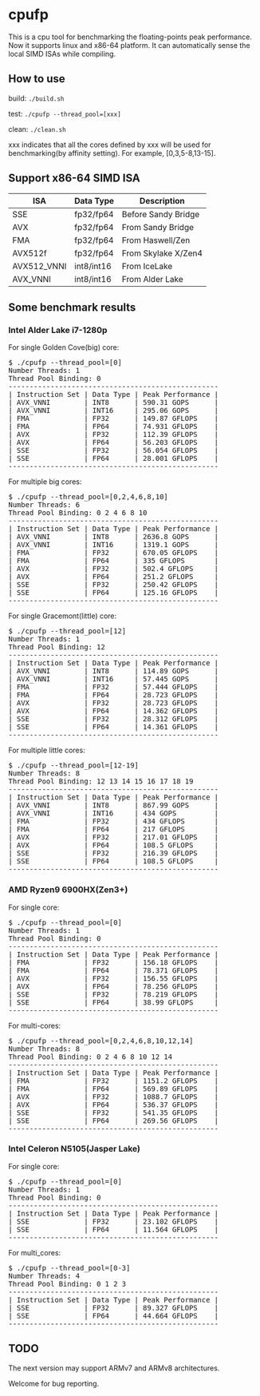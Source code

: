 # cpufp

This is a cpu tool for benchmarking the floating-points peak performance. Now it supports linux and x86-64 platform. It can automatically sense the local SIMD ISAs while compiling.

## How to use

build:
`./build.sh`

test:
`./cpufp --thread_pool=[xxx]`

clean:
`./clean.sh`

xxx indicates that all the cores defined by xxx will be used for benchmarking(by affinity setting). For example, [0,3,5-8,13-15].

## Support x86-64 SIMD ISA

|ISA|Data Type|Description|
| ------------ | ------------ | ------------ |
|SSE|fp32/fp64|Before Sandy Bridge|
|AVX|fp32/fp64|From Sandy Bridge|
|FMA|fp32/fp64|From Haswell/Zen|
|AVX512f|fp32/fp64|From Skylake X/Zen4|
|AVX512_VNNI|int8/int16|From IceLake|
|AVX_VNNI|int8/int16|From Alder Lake|

## Some benchmark results

### Intel Alder Lake i7-1280p

For single Golden Cove(big) core:

<pre>
$ ./cpufp --thread_pool=[0]
Number Threads: 1
Thread Pool Binding: 0
--------------------------------------------------
| Instruction Set | Data Type | Peak Performance |
| AVX_VNNI        | INT8      | 590.31 GOPS      |
| AVX_VNNI        | INT16     | 295.06 GOPS      |
| FMA             | FP32      | 149.87 GFLOPS    |
| FMA             | FP64      | 74.931 GFLOPS    |
| AVX             | FP32      | 112.39 GFLOPS    |
| AVX             | FP64      | 56.203 GFLOPS    |
| SSE             | FP32      | 56.054 GFLOPS    |
| SSE             | FP64      | 28.001 GFLOPS    |
--------------------------------------------------
</pre>

For multiple big cores:

<pre>
$ ./cpufp --thread_pool=[0,2,4,6,8,10]
Number Threads: 6
Thread Pool Binding: 0 2 4 6 8 10
--------------------------------------------------
| Instruction Set | Data Type | Peak Performance |
| AVX_VNNI        | INT8      | 2636.8 GOPS      |
| AVX_VNNI        | INT16     | 1319.1 GOPS      |
| FMA             | FP32      | 670.05 GFLOPS    |
| FMA             | FP64      | 335 GFLOPS       |
| AVX             | FP32      | 502.4 GFLOPS     |
| AVX             | FP64      | 251.2 GFLOPS     |
| SSE             | FP32      | 250.42 GFLOPS    |
| SSE             | FP64      | 125.16 GFLOPS    |
--------------------------------------------------
</pre>

For single Gracemont(little) core:

<pre>
$ ./cpufp --thread_pool=[12]
Number Threads: 1
Thread Pool Binding: 12
--------------------------------------------------
| Instruction Set | Data Type | Peak Performance |
| AVX_VNNI        | INT8      | 114.89 GOPS      |
| AVX_VNNI        | INT16     | 57.445 GOPS      |
| FMA             | FP32      | 57.444 GFLOPS    |
| FMA             | FP64      | 28.723 GFLOPS    |
| AVX             | FP32      | 28.723 GFLOPS    |
| AVX             | FP64      | 14.362 GFLOPS    |
| SSE             | FP32      | 28.312 GFLOPS    |
| SSE             | FP64      | 14.361 GFLOPS    |
--------------------------------------------------
</pre>

For multiple little cores:

<pre>
$ ./cpufp --thread_pool=[12-19]
Number Threads: 8
Thread Pool Binding: 12 13 14 15 16 17 18 19
--------------------------------------------------
| Instruction Set | Data Type | Peak Performance |
| AVX_VNNI        | INT8      | 867.99 GOPS      |
| AVX_VNNI        | INT16     | 434 GOPS         |
| FMA             | FP32      | 434 GFLOPS       |
| FMA             | FP64      | 217 GFLOPS       |
| AVX             | FP32      | 217.01 GFLOPS    |
| AVX             | FP64      | 108.5 GFLOPS     |
| SSE             | FP32      | 216.39 GFLOPS    |
| SSE             | FP64      | 108.5 GFLOPS     |
--------------------------------------------------
</pre>

### AMD Ryzen9 6900HX(Zen3+)

For single core:

<pre>
$ ./cpufp --thread_pool=[0]
Number Threads: 1
Thread Pool Binding: 0
--------------------------------------------------
| Instruction Set | Data Type | Peak Performance |
| FMA             | FP32      | 156.18 GFLOPS    |
| FMA             | FP64      | 78.371 GFLOPS    |
| AVX             | FP32      | 156.55 GFLOPS    |
| AVX             | FP64      | 78.256 GFLOPS    |
| SSE             | FP32      | 78.219 GFLOPS    |
| SSE             | FP64      | 38.99 GFLOPS     |
--------------------------------------------------
</pre>

For multi-cores:

<pre>
$ ./cpufp --thread_pool=[0,2,4,6,8,10,12,14]
Number Threads: 8
Thread Pool Binding: 0 2 4 6 8 10 12 14
--------------------------------------------------
| Instruction Set | Data Type | Peak Performance |
| FMA             | FP32      | 1151.2 GFLOPS    |
| FMA             | FP64      | 569.89 GFLOPS    |
| AVX             | FP32      | 1088.7 GFLOPS    |
| AVX             | FP64      | 536.37 GFLOPS    |
| SSE             | FP32      | 541.35 GFLOPS    |
| SSE             | FP64      | 269.56 GFLOPS    |
--------------------------------------------------
</pre>

### Intel Celeron N5105(Jasper Lake)

For single core:

<pre>
$ ./cpufp --thread_pool=[0]
Number Threads: 1
Thread Pool Binding: 0
--------------------------------------------------
| Instruction Set | Data Type | Peak Performance |
| SSE             | FP32      | 23.102 GFLOPS    |
| SSE             | FP64      | 11.564 GFLOPS    |
--------------------------------------------------
</pre>

For multi_cores:

<pre>
$ ./cpufp --thread_pool=[0-3]
Number Threads: 4
Thread Pool Binding: 0 1 2 3
--------------------------------------------------
| Instruction Set | Data Type | Peak Performance |
| SSE             | FP32      | 89.327 GFLOPS    |
| SSE             | FP64      | 44.664 GFLOPS    |
--------------------------------------------------
</pre>

## TODO

The next version may support ARMv7 and ARMv8 architectures.

Welcome for bug reporting.